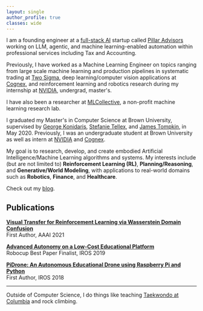 ```yaml
---
layout: single
author_profile: true
classes: wide
---
```


I am a founding engineer at a [full-stack AI](https://www.ycombinator.com/rfs#full-stack-ai) startup called [Pillar Advisors](https://www.pillar-advisors.com/) working on LLM, agentic, and machine learning-enabled automation within professional services including Tax and Accounting.

Previously, I have worked as a Machine Learning Engineer on topics ranging from large scale machine learning and production pipelines in systematic trading at [Two Sigma](https://www.twosigma.com/),  deep learning/computer vision applications at [Cognex](https://www.cognex.com/), and reinforcement learning and robotics research during my internship at [NVIDIA](https://www.nvidia.com/en-us/), undergrad, master's.

I have also been a researcher at [MLCollective](http://mlcollective.org/), a non-profit machine learning research lab.

I graduated my Master's in Computer Science at Brown University, supervised by [George Konidaris](https://cs.brown.edu/people/gdk/), [Stefanie Tellex](https://cs.brown.edu/people/stellex/), and [James Tompkin](http://jamestompkin.com/), in May 2020. Previously, I was an undergraduate student at Brown University as well as intern at [NVIDIA](https://www.nvidia.com/) and [Cognex](https://www.cognex.com/).

My goal is to research, develop, and create embodied Artificial Intelligence/Machine Learning algorithms and systems. My interests include (but are not limited to) **Reinforcement Learning (RL)**, **Planning/Reasoning**, and **Generative/World Modeling**, with applications to real-world domains such as **Robotics**, **Finance**, and **Healthcare**.

Check out my [blog](https://medium.com/@thosehippos).

## Publications

[**Visual Transfer for Reinforcement Learning via Wasserstein Domain Confusion**](https://scholar.google.com/citations?view_op=view_citation&hl=en&user=380VVtUAAAAJ&citation_for_view=380VVtUAAAAJ:UeHWp8X0CEIC)  
First Author, AAAI 2021

[**Advanced Autonomy on a Low-Cost Educational Platform**](https://arxiv.org/abs/1910.03516)  
Robocup Best Paper Finalist, IROS 2019

[**PiDrone: An Autonomous Educational Drone using Raspberry Pi and Python**](http://h2r.cs.brown.edu/wp-content/uploads/pidrone18.pdf)  
First Author, IROS 2018

---

Outside of Computer Science, I do things like teaching [Taekwondo at Columbia](https://www.instagram.com/cutaekwondo/) and rock climbing. 
